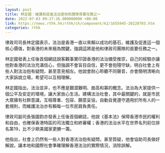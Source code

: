 ```yaml
---
layout: post
title: 林定國：維護和促進法治是他和團隊首要任務之一
date: 2022-07-03 09:27:26.000000000 +08:00
link: https://news.rthk.hk/rthk/ch/component/k2/1655945-20220703.htm
categories: rthk
---
```


律政司司長林定國表示，法治是香港一直以來賴以成功的基石，維護及促進這一個核心價值，對香港的未來極為關鍵，強調這將是他和律政司團隊的首要任務之一。

林定國發表上任後首個網誌說客觀事實印證香港的法治備受推崇，自己的經驗亦讓他對香港的法治充滿信心，但強調不會盲目自信，更不會抱殘守缺，明白社會上有些人對法治抱有疑問，甚至意見相左。他說會耐心聆聽不同聲音，亦會簡明清晰向大家訴說立場，希望可以互相理解。

林定國指出，法治並非，也不應是艱澀難明、曲高和寡的概念。法治為大家提供一個公平及安定的環境，讓大家放心生活。建構法治社會，其中最關鍵的，就是市民大眾擁有社群意識，互相尊重、包容、願意妥協，自動自覺遵守適用於所有人的一套規則，而維護法治亦有賴每一位市民肩負責任。

律政司副司長張國鈞亦發表上任後首個網誌，他說《基本法》保障香港市民的權利和自由，也確保香港特區的司法獨立和終審權；香港的法治水平在世界名列前位排名第19，比不少歐美國家更勝一籌。

他指出，社會上仍然有一些人對香港法治抱有疑問，甚至質疑，他會協助司長做好解說，讓本地和國際社會準確理解香港法治的實際情況，消除誤解。
